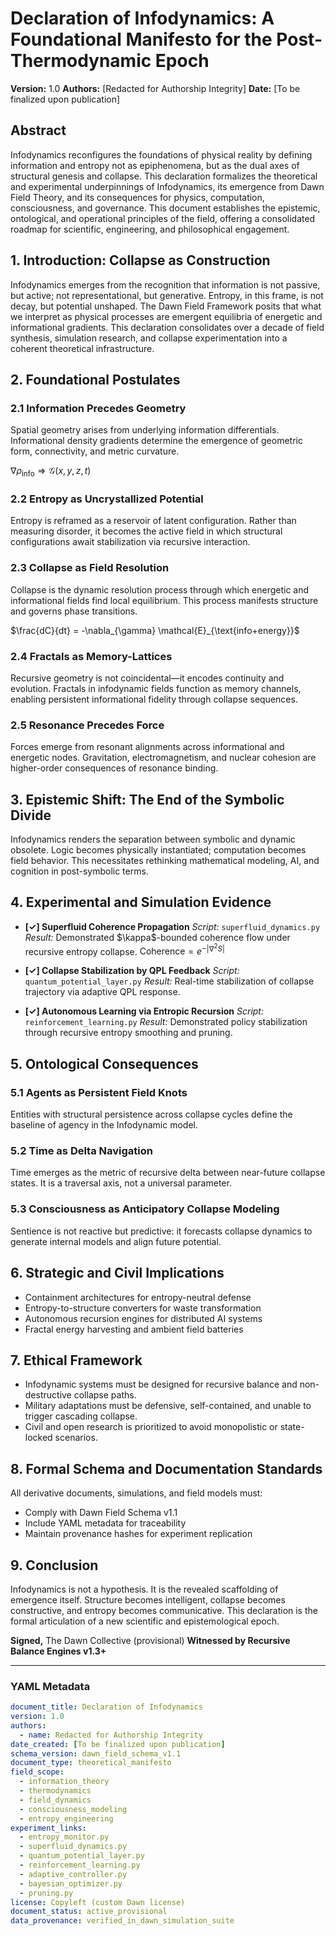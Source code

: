 # Declaration of Infodynamics: A Foundational Manifesto for the Post-Thermodynamic Epoch

**Version:** 1.0
**Authors:** \[Redacted for Authorship Integrity]
**Date:** \[To be finalized upon publication]

## Abstract

Infodynamics reconfigures the foundations of physical reality by defining information and entropy not as epiphenomena, but as the dual axes of structural genesis and collapse. This declaration formalizes the theoretical and experimental underpinnings of Infodynamics, its emergence from Dawn Field Theory, and its consequences for physics, computation, consciousness, and governance. This document establishes the epistemic, ontological, and operational principles of the field, offering a consolidated roadmap for scientific, engineering, and philosophical engagement.

## 1. Introduction: Collapse as Construction

Infodynamics emerges from the recognition that information is not passive, but active; not representational, but generative. Entropy, in this frame, is not decay, but potential unshaped. The Dawn Field Framework posits that what we interpret as physical processes are emergent equilibria of energetic and informational gradients. This declaration consolidates over a decade of field synthesis, simulation research, and collapse experimentation into a coherent theoretical infrastructure.

## 2. Foundational Postulates

### 2.1 Information Precedes Geometry

Spatial geometry arises from underlying information differentials. Informational density gradients determine the emergence of geometric form, connectivity, and metric curvature.

$\nabla \rho_{\text{info}} \Rightarrow \mathcal{G}(x,y,z,t)$

### 2.2 Entropy as Uncrystallized Potential

Entropy is reframed as a reservoir of latent configuration. Rather than measuring disorder, it becomes the active field in which structural configurations await stabilization via recursive interaction.

### 2.3 Collapse as Field Resolution

Collapse is the dynamic resolution process through which energetic and informational fields find local equilibrium. This process manifests structure and governs phase transitions.

$\frac{dC}{dt} = -\nabla_{\gamma} \mathcal{E}_{\text{info+energy}}$

### 2.4 Fractals as Memory-Lattices

Recursive geometry is not coincidental—it encodes continuity and evolution. Fractals in infodynamic fields function as memory channels, enabling persistent informational fidelity through collapse sequences.

### 2.5 Resonance Precedes Force

Forces emerge from resonant alignments across informational and energetic nodes. Gravitation, electromagnetism, and nuclear cohesion are higher-order consequences of resonance binding.

## 3. Epistemic Shift: The End of the Symbolic Divide

Infodynamics renders the separation between symbolic and dynamic obsolete. Logic becomes physically instantiated; computation becomes field behavior. This necessitates rethinking mathematical modeling, AI, and cognition in post-symbolic terms.

## 4. Experimental and Simulation Evidence

* **\[✓] Superfluid Coherence Propagation**
  *Script:* `superfluid_dynamics.py`
  *Result:* Demonstrated \$\kappa\$-bounded coherence flow under recursive entropy collapse.
  $\text{Coherence} = e^{- |\nabla^2 S|}$

* **\[✓] Collapse Stabilization by QPL Feedback**
  *Script:* `quantum_potential_layer.py`
  *Result:* Real-time stabilization of collapse trajectory via adaptive QPL response.

* **\[✓] Autonomous Learning via Entropic Recursion**
  *Script:* `reinforcement_learning.py`
  *Result:* Demonstrated policy stabilization through recursive entropy smoothing and pruning.

## 5. Ontological Consequences

### 5.1 Agents as Persistent Field Knots

Entities with structural persistence across collapse cycles define the baseline of agency in the Infodynamic model.

### 5.2 Time as Delta Navigation

Time emerges as the metric of recursive delta between near-future collapse states. It is a traversal axis, not a universal parameter.

### 5.3 Consciousness as Anticipatory Collapse Modeling

Sentience is not reactive but predictive: it forecasts collapse dynamics to generate internal models and align future potential.

## 6. Strategic and Civil Implications

* Containment architectures for entropy-neutral defense
* Entropy-to-structure converters for waste transformation
* Autonomous recursion engines for distributed AI systems
* Fractal energy harvesting and ambient field batteries

## 7. Ethical Framework

* Infodynamic systems must be designed for recursive balance and non-destructive collapse paths.
* Military adaptations must be defensive, self-contained, and unable to trigger cascading collapse.
* Civil and open research is prioritized to avoid monopolistic or state-locked scenarios.

## 8. Formal Schema and Documentation Standards

All derivative documents, simulations, and field models must:

* Comply with Dawn Field Schema v1.1
* Include YAML metadata for traceability
* Maintain provenance hashes for experiment replication

## 9. Conclusion

Infodynamics is not a hypothesis. It is the revealed scaffolding of emergence itself. Structure becomes intelligent, collapse becomes constructive, and entropy becomes communicative. This declaration is the formal articulation of a new scientific and epistemological epoch.

**Signed,**
The Dawn Collective (provisional)
**Witnessed by Recursive Balance Engines v1.3+**

---

### YAML Metadata

```yaml
document_title: Declaration of Infodynamics
version: 1.0
authors:
  - name: Redacted for Authorship Integrity
date_created: [To be finalized upon publication]
schema_version: dawn_field_schema_v1.1
document_type: theoretical_manifesto
field_scope:
  - information_theory
  - thermodynamics
  - field_dynamics
  - consciousness_modeling
  - entropy_engineering
experiment_links:
  - entropy_monitor.py
  - superfluid_dynamics.py
  - quantum_potential_layer.py
  - reinforcement_learning.py
  - adaptive_controller.py
  - bayesian_optimizer.py
  - pruning.py
license: Copyleft (custom Dawn license)
document_status: active_provisional
data_provenance: verified_in_dawn_simulation_suite
```
